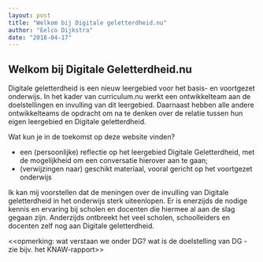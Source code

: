 ```yaml
---
layout: post
title: "Welkom bij Digitale geletterdheid.nu"
author: "Eelco Dijkstra"
date: "2018-04-17"
---
```


## Welkom bij Digitale Geletterdheid.nu

Digitale geletterdheid is een nieuw leergebied voor het basis- en voortgezet
onderwijs. In het kader van curriculum.nu werkt een ontwikkelteam aan de
doelstellingen en invulling van dit leergebied. Daarnaast hebben alle andere
ontwikkelteams de opdracht om na te denken over de relatie tussen hun eigen
leergebied en Digitale geletterdheid.

Wat kun je in de toekomst op deze website vinden?

* een (persoonlijke) reflectie op het leergebied Digitale Geletterdheid,
met de mogelijkheid om een conversatie hierover aan te gaan;
* (verwijzingen naar) geschikt materiaal, vooral gericht op het voortgezet
onderwijs

Ik kan mij voorstellen dat de meningen over de invulling van Digitale
geletterdheid in het onderwijs sterk uiteenlopen. Er is enerzijds de nodige
kennis en ervaring bij scholen en docenten die hiermee al aan de slag gegaan
zijn. Anderzijds ontbreekt het veel scholen, schoolleiders en docenten zelf
nog aan Digitale geletterdheid.

<<opmerking: wat verstaan we onder DG? wat is de doelstelling van DG - zie
bijv. het KNAW-rapport>>
